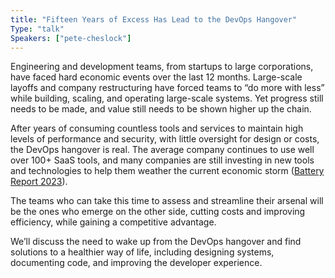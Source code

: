 ```yaml
---
title: "Fifteen Years of Excess Has Lead to the DevOps Hangover"
Type: "talk"
Speakers: ["pete-cheslock"]
---
```


Engineering and development teams, from startups to large corporations, have faced hard economic events over the last 12 months. Large-scale layoffs and company restructuring have forced teams to “do more with less” while building, scaling, and operating large-scale systems. Yet progress still needs to be made, and value still needs to be shown higher up the chain.

After years of consuming countless tools and services to maintain high levels of performance and security, with little oversight for design or costs, the DevOps hangover is real. The average company continues to use well over 100+ SaaS tools, and many companies are still investing in new tools and technologies to help them weather the current economic storm ([Battery Report 2023](https://www.battery.com/wp-content/uploads/2023/03/Battery-Ventures-State-of-Cloud-Software-Spending-Report-March-2023.pdf)).

The teams who can take this time to assess and streamline their arsenal will be the ones who emerge on the other side, cutting costs and improving efficiency, while gaining a competitive advantage.

We’ll discuss the need to wake up from the DevOps hangover and find solutions to a healthier way of life, including designing systems, documenting code, and improving the developer experience.
